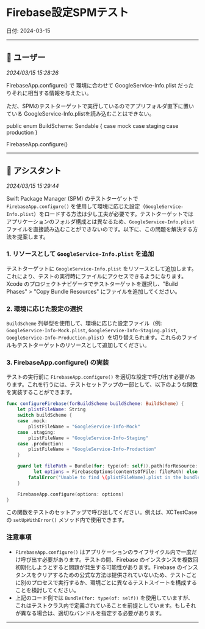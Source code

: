 # Firebase設定SPMテスト

日付: 2024-03-15

---

## 👤 ユーザー
*2024/03/15 15:28:26*

FirebaseApp.configure() で 環境に合わせて GoogleService-Info.plist だったりそれに相当する情報を与えたい。

ただ、SPMのテストターゲットで実行しているのでアプリフォルダ直下に置いている GoogleService-Info.plistを読み込むことはできない。

public enum BuildScheme: Sendable {
    case mock
    case staging
    case production
}

FirebaseApp.configure()

---

## 🤖 アシスタント
*2024/03/15 15:29:44*

Swift Package Manager (SPM) のテストターゲットで `FirebaseApp.configure()` を使用して環境に応じた設定（`GoogleService-Info.plist`）をロードする方法は少し工夫が必要です。テストターゲットではアプリケーションのフォルダ構成とは異なるため、`GoogleService-Info.plist` ファイルを直接読み込むことができないのです。以下に、この問題を解決する方法を提案します。

### 1. リソースとして `GoogleService-Info.plist` を追加

テストターゲットに `GoogleService-Info.plist` をリソースとして追加します。これにより、テストの実行時にファイルにアクセスできるようになります。Xcode のプロジェクトナビゲータでテストターゲットを選択し、"Build Phases" &gt; "Copy Bundle Resources" にファイルを追加してください。

### 2. 環境に応じた設定の選択

`BuildScheme` 列挙型を使用して、環境に応じた設定ファイル（例: `GoogleService-Info-Mock.plist`, `GoogleService-Info-Staging.plist`, `GoogleService-Info-Production.plist`）を切り替えられます。これらのファイルもテストターゲットのリソースとして追加してください。

### 3. FirebaseApp.configure() の実装

テストの実行前に `FirebaseApp.configure()` を適切な設定で呼び出す必要があります。これを行うには、テストセットアップの一部として、以下のような関数を実装することができます。

```swift
func configureFirebase(forBuildScheme buildScheme: BuildScheme) {
    let plistFileName: String
    switch buildScheme {
    case .mock:
        plistFileName = "GoogleService-Info-Mock"
    case .staging:
        plistFileName = "GoogleService-Info-Staging"
    case .production:
        plistFileName = "GoogleService-Info-Production"
    }

    guard let filePath = Bundle(for: type(of: self)).path(forResource: plistFileName, ofType: "plist"),
          let options = FirebaseOptions(contentsOfFile: filePath) else {
        fatalError("Unable to find \(plistFileName).plist in the bundle.")
    }

    FirebaseApp.configure(options: options)
}
```

この関数をテストのセットアップで呼び出してください。例えば、XCTestCase の `setUpWithError()` メソッド内で使用できます。

### 注意事項

- `FirebaseApp.configure()` はアプリケーションのライフサイクル内で一度だけ呼び出す必要があります。テストの間、Firebase のインスタンスを複数回初期化しようとすると問題が発生する可能性があります。Firebase のインスタンスをクリアするための公式な方法は提供されていないため、テストごとに別のプロセスで実行するか、環境ごとに異なるテストスイートを構成することを検討してください。
- 上記のコード例では `Bundle(for: type(of: self))` を使用していますが、これはテストクラス内で定義されていることを前提としています。もしそれが異なる場合は、適切なバンドルを指定する必要があります。

---
